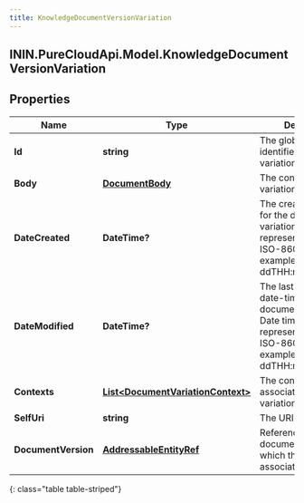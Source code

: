 ```yaml
---
title: KnowledgeDocumentVersionVariation
---
```

## ININ.PureCloudApi.Model.KnowledgeDocumentVersionVariation

## Properties

|Name | Type | Description | Notes|
|------------ | ------------- | ------------- | -------------|
| **Id** | **string** | The globally unique identifier for the variation. | [optional] |
| **Body** | [**DocumentBody**](DocumentBody.html) | The content for the variation. | [optional] |
| **DateCreated** | **DateTime?** | The creation date-time for the document variation. Date time is represented as an ISO-8601 string. For example: yyyy-MM-ddTHH:mm:ss[.mmm]Z | [optional] |
| **DateModified** | **DateTime?** | The last modification date-time for the document variation. Date time is represented as an ISO-8601 string. For example: yyyy-MM-ddTHH:mm:ss[.mmm]Z | [optional] |
| **Contexts** | [**List&lt;DocumentVariationContext&gt;**](DocumentVariationContext.html) | The context values associated with the variation. | |
| **SelfUri** | **string** | The URI for this object | [optional] |
| **DocumentVersion** | [**AddressableEntityRef**](AddressableEntityRef.html) | Reference to the document version to which the variation is associated with. | [optional] |
{: class="table table-striped"}



